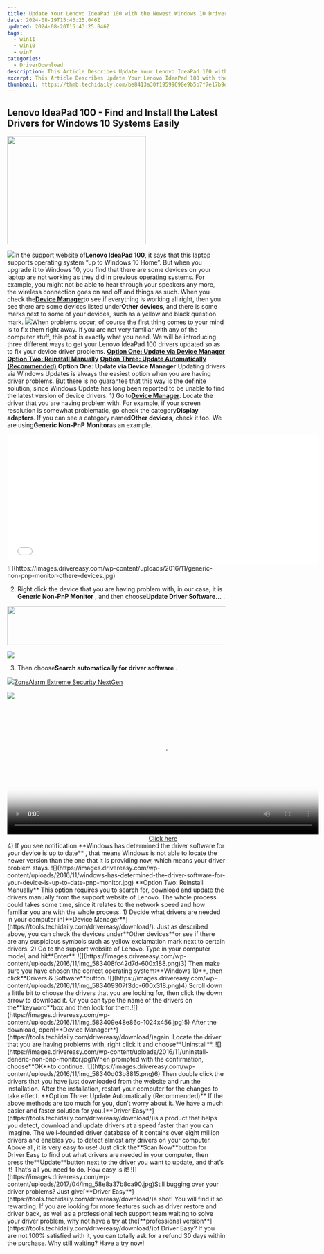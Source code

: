 ```yaml
---
title: Update Your Lenovo IdeaPad 100 with the Newest Windows 10 Drivers - A Quick How-To
date: 2024-08-19T15:43:25.046Z
updated: 2024-08-20T15:43:25.046Z
tags:
  - win11
  - win10
  - win7
categories:
  - DriverDownload
description: This Article Describes Update Your Lenovo IdeaPad 100 with the Newest Windows 10 Drivers - A Quick How-To
excerpt: This Article Describes Update Your Lenovo IdeaPad 100 with the Newest Windows 10 Drivers - A Quick How-To
thumbnail: https://thmb.techidaily.com/be8413a30f19599698e9b5b7f7e17b9eb5081fbfdcc13de42954a869c3e7944e.png
---
```


## Lenovo IdeaPad 100 - Find and Install the Latest Drivers for Windows 10 Systems Easily

<!-- affiliate ads begin -->
<a href="https://zonlipartnershipprogram.pxf.io/c/5597632/1821134/17882" target="_top" id="1821134"><img src="//a.impactradius-go.com/display-ad/17882-1821134" border="0" alt="" width="320" height="250"/></a><img height="0" width="0" src="https://imp.pxf.io/i/5597632/1821134/17882" style="position:absolute;visibility:hidden;" border="0" />
<!-- affiliate ads end -->
![](https://images.drivereasy.com/wp-content/uploads/2016/11/lenovo-ideapad-100.jpg)In the support website of**Lenovo IdeaPad 100**, it says that this laptop supports operating system “up to Windows 10 Home”. But when you upgrade it to Windows 10, you find that there are some devices on your laptop are not working as they did in previous operating systems. For example, you might not be able to hear through your speakers any more, the wireless connection goes on and off and things as such. When you check the[**Device Manager**](https://tools.techidaily.com/drivereasy/download/)to see if everything is working all right, then you see there are some devices listed under**Other devices**, and there is some marks next to some of your devices, such as a yellow and black question mark. ![](https://images.drivereasy.com/wp-content/uploads/2016/11/device-manager-in-lenovo-ideapad-600x432.jpg)When problems occur, of course the first thing comes to your mind is to fix them right away. If you are not very familiar with any of the computer stuff, this post is exactly what you need. We will be introducing three different ways to get your Lenovo IdeaPad 100 drivers updated so as to fix your device driver problems. [**Option One: Update via Device Manager**](https://tools.techidaily.com/drivereasy/download/) [**Option Two: Reinstall Manually**](https://tools.techidaily.com/drivereasy/download/) [**Option Three: Update Automatically (Recommended)**](https://www.drivereasy.com/knowledge/lenovo-ideapad-100-drivers-download-update-windows-10/#3)   **Option One: Update via Device Manager** Updating drivers via Windows Updates is always the easiest option when you are having driver problems. But there is no guarantee that this way is the definite solution, since Windows Update has long been reported to be unable to find the latest version of device drivers. 1) Go to[**Device Manager**](https://tools.techidaily.com/drivereasy/download/). Locate the driver that you are having problem with. For example, if your screen resolution is somewhat problematic, go check the category**Display adapters**. If you can see a category named**Other devices**, check it too. We are using**Generic Non-PnP Monitor**as an example.

<!-- affiliate ads begin -->
<iframe id="iframe_672" src="//a.impactradius-go.com/gen-ad-code/5597632/1959812/17834/" width="720" height="300" scrolling="no" frameborder="0" marginheight="0" marginwidth="0"></iframe>
<!-- affiliate ads end -->
![](https://images.drivereasy.com/wp-content/uploads/2016/11/generic-non-pnp-monitor-othere-devices.jpg)

 2) Right click the device that you are having problem with, in our case, it is **Generic Non-PnP Monitor** , and then choose**Update Driver Software…** .

<!-- affiliate ads begin -->
<a href="https://zonlipartnershipprogram.pxf.io/c/5597632/1596691/17882" target="_top" id="1596691"><img src="//a.impactradius-go.com/display-ad/17882-1596691" border="0" alt="" width="728" height="90"/></a><img height="0" width="0" src="https://imp.pxf.io/i/5597632/1596691/17882" style="position:absolute;visibility:hidden;" border="0" />
<!-- affiliate ads end -->
![](https://images.drivereasy.com/wp-content/uploads/2016/11/img_5834046703c1c.jpg)

 3) Then choose**Search automatically for driver software** .

<!-- affiliate ads begin -->
<a href="https://estore.zonealarm.com/order/checkout.php?PRODS=36245101&QTY=1&AFFILIATE=108875&CART=1"><img src="https://sc1.checkpoint.com/sc1/za/images/boxes/zang_box_trust.png" border="0">ZoneAlarm Extreme Security NextGen</a>
<!-- affiliate ads end -->
![](https://images.drivereasy.com/wp-content/uploads/2016/11/search-automatically-for-driver-software.jpg)

<!-- affiliate ads begin -->
<span id="1993650">
					<video width="720" height="300" style="cursor:pointer"
           poster="//a.impactradius-go.com/display-clicktoplayimage/1993650.jpeg"
           onclick="if(!this.playClicked){this.play();this.setAttribute('controls',true);this.playClicked=true;}">
	   <source src="//a.impactradius-go.com/display-ad/22993-1993650">
	   <img src="//a.impactradius-go.com/display-clicktoplayimage/1993650.jpeg" style="border: none; height: 100%; width: 100%; object-fit: contain">
	</video>
	<div style="width:720px;text-align:center"><a href="javascript:window.open(decodeURIComponent('https%3A%2F%2Fhomestyler.sjv.io%2Fc%2F5597632%2F1993650%2F22993'), '_blank');void(0);">Click here</a></div>
</span>
<img height="0" width="0" src="https://imp.pxf.io/i/5597632/1993650/22993" style="position:absolute;visibility:hidden;" border="0" />
<!-- affiliate ads end -->
 4) If you see notification   **Windows has determined the driver software for your device is up to date** , that means Windows is not able to locate the newer version than the one that it is providing now, which means your driver problem stays. ![](https://images.drivereasy.com/wp-content/uploads/2016/11/windows-has-determined-the-driver-software-for-your-device-is-up-to-date-pnp-monitor.jpg)   **Option Two: Reinstall Manually** This option requires you to search for, download and update the drivers manually from the support website of Lenovo. The whole process could takes some time, since it relates to the network speed and how familiar you are with the whole process. 1) Decide what drivers are needed in your computer in[**Device Manager**](https://tools.techidaily.com/drivereasy/download/). Just as described above, you can check the devices under**Other devices**or see if there are any suspicious symbols such as yellow exclamation mark next to certain drivers. 2) Go to the support website of Lenovo. Type in your computer model, and hit**Enter**. ![](https://images.drivereasy.com/wp-content/uploads/2016/11/img_583408fc42d7d-600x188.png)3) Then make sure you have chosen the correct operating system:**Windows 10**, then click**Drivers & Software**button. ![](https://images.drivereasy.com/wp-content/uploads/2016/11/img_583409307f3dc-600x318.png)4) Scroll down a little bit to choose the drivers that you are looking for, then click the down arrow to download it. Or you can type the name of the drivers on the**keyword**box and then look for them.![](https://images.drivereasy.com/wp-content/uploads/2016/11/img_583409e48e86c-1024x456.jpg)5) After the download, open[**Device Manager**](https://tools.techidaily.com/drivereasy/download/)again. Locate the driver that you are having problems with, right click it and choose**Uninstall**. ![](https://images.drivereasy.com/wp-content/uploads/2016/11/uninstall-deneric-non-pnp-monitor.jpg)When prompted with the confirmation, choose**OK**to continue. ![](https://images.drivereasy.com/wp-content/uploads/2016/11/img_58340d03b8815.png)6) Then double click the drivers that you have just downloaded from the website and run the installation. After the installation, restart your computer for the changes to take effect.   **Option Three: Update Automatically (Recommended)** If the above methods are too much for you, don’t worry about it. We have a much easier and faster solution for you.[**Driver Easy**](https://tools.techidaily.com/drivereasy/download/)is a product that helps you detect, download and update drivers at a speed faster than you can imagine. The well-founded driver database of it contains over eight million drivers and enables you to detect almost any drivers on your computer. Above all, it is very easy to use! Just click the**Scan Now**button for Driver Easy to find out what drivers are needed in your computer, then press the**Update**button next to the driver you want to update, and that’s it! That’s all you need to do. How easy is it! ![](https://images.drivereasy.com/wp-content/uploads/2017/04/img_58e8a37b8ca90.jpg)Still bugging over your driver problems? Just give[**Driver Easy**](https://tools.techidaily.com/drivereasy/download/)a shot! You will find it so rewarding. If you are looking for more features such as driver restore and driver back, as well as a professional tech support team waiting to solve your driver problem, why not have a try at the[**professional version**](https://tools.techidaily.com/drivereasy/download/)of Driver Easy? If you are not 100% satisfied with it, you can totally ask for a refund 30 days within the purchase. Why still waiting? Have a try now!

<ins class="adsbygoogle"
     style="display:block"
     data-ad-format="autorelaxed"
     data-ad-client="ca-pub-7571918770474297"
     data-ad-slot="1223367746"></ins>



<ins class="adsbygoogle"
     style="display:block"
     data-ad-client="ca-pub-7571918770474297"
     data-ad-slot="8358498916"
     data-ad-format="auto"
     data-full-width-responsive="true"></ins>


